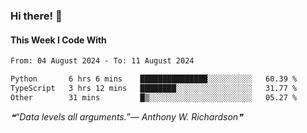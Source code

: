 ### Hi there! 👋

#### This Week I Code With
<!--START_SECTION:waka-->

```txt
From: 04 August 2024 - To: 11 August 2024

Python       6 hrs 6 mins    ███████████████░░░░░░░░░░   60.39 %
TypeScript   3 hrs 12 mins   ████████░░░░░░░░░░░░░░░░░   31.77 %
Other        31 mins         █▒░░░░░░░░░░░░░░░░░░░░░░░   05.27 %
```

<!--END_SECTION:waka-->

<!--STARTS_HERE_QUOTE_README-->
<i>❝“Data levels all arguments.”— Anthony W. Richardson❞</i>
<!--ENDS_HERE_QUOTE_README-->
